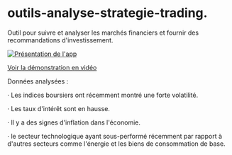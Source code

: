 # outils-analyse-strategie-trading.
Outil pour suivre et analyser les marchés financiers et fournir des recommandations d'investissement.

[![Présentation de l'app](https://i9.ytimg.com/vi_webp/ibmOc5MoNUU/mq1.webp?sqp=CPipx8IG-oaymwEmCMACELQB8quKqQMa8AEB-AH-CYAC0AWKAgwIABABGGUgXihVMA8=&rs=AOn4CLDAmHv1u4e90O-NJ5iPlnNA6DZIaQ)](https://youtu.be/ibmOc5MoNUU)

[Voir la démonstration en vidéo](https://www.youtube.com/watch?v=ibmOc5MoNUU)

Données analysées :

·           Les indices boursiers ont récemment montré une forte volatilité.

·          Les taux d'intérêt sont en hausse.

·          Il y a des signes d'inflation dans l'économie.

·          le secteur technologique ayant  sous-performé récemment par rapport à d'autres secteurs comme l'énergie et les biens de consommation de base.
